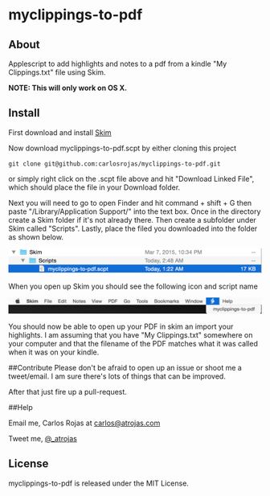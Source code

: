 # myclippings-to-pdf


## About
Applescript to add highlights and notes to a pdf from a kindle "My Clippings.txt" file using Skim.

**NOTE: This will only work on OS X.**

## Install
First download and install [Skim](http://skim-app.sourceforge.net)

Now download myclippings-to-pdf.scpt by either cloning this project
    
    git clone git@github.com:carlosrojas/myclippings-to-pdf.git

or simply right click on the .scpt file above and hit "Download Linked File",
which should  place the file in your Download folder.

Next you will need to go to open Finder and hit command + shift + G then paste
"/Library/Application Support/" into the text box. Once in the directory create
a Skim folder if it's not already there. Then create a subfolder under Skim
called "Scripts". Lastly, place the filed you downloaded into the folder as
shown below.

![](images/folder-structure.png)
    
When you open up Skim you should see the following icon and script name

![](images/skim.png)

You should now be able to open up your PDF in skim an import your highlights. I
am assuming that you have "My Clippings.txt" somewhere on your computer and
that the filename of the PDF matches what it was called when it was on your
kindle.

##Contribute
Please don't be afraid to open up an issue or shoot me a tweet/email. I am sure
there's lots of things that can be improved.

After that just fire up a pull-request.

##Help

Email me, Carlos Rojas at <carlos@atrojas.com>


Tweet me, [@_atrojas](https://twitter.com/_atrojas)

## License
myclippings-to-pdf is released under the MIT License.
